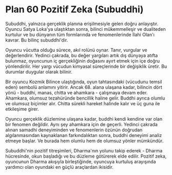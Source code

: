 # Plan 60 Pozitif Zeka (Subuddhi)

Subuddhi, yalnızca gerçeklik planına erişilmesiyle gelen doğru anlayıştır. Oyuncu Satya Loka'ya ulaştıktan sonra, bilinci mükemmelleşir ve dualiteden kurtulur ve bu dünyanın tüm formlarında ve fenomenlerinde İlahi Olan'ı kavrar. Bu bilinç subuddhi'dir.

Oyuncu vücutta olduğu sürece, akıl rolünü oynar. Tanır, vurgular ve değerlendirir. Yedinci çakrada, bu değer yargıları artık dış dünyaya atıfta bulunmaz, oyuncunun iç gerçekliğinin doğasını ayırt etmek için içe doğru yönlendirilir. Her yargı vücudun kimyasal süreçlerinde bir değişiklik üretir. Bu durumlar duygular olarak bilinir.

Bir oyuncu Kozmik Bilince ulaştığında, oyun tahtasındaki (vücudunu temsil eden) sembolü anlamını yitirir. Ancak 68. alana ulaşana kadar, bilincin dört yönü - buddhi, manas, chitta ve ahamkara - çalışmaya devam eder. Ahamkara, olumsuz tezahüründe bencillik haline gelir. Buddhi ayrıca olumlu ve olumsuz biçimler alır. Chitta sürekli hareket halinde kalır ve üç guna ile etkileşime girer.

Oyuncu gerçeklik düzlemine ulaşana kadar, buddhi kendi kendine var olan bir fenomen değildir. Aynı şey ahamkara için de geçerli. Yedinci çakrada alınan samadhi deneyiminden ve fenomenlerin özünün doğrudan algılanmasından kaynaklanan farkındalıktan sonra, buddhi deneyimi analiz etmeye başlar. Ve burada hem olumlu hem de olumsuz yönler mümkündür.

Subuddhi'nin pozitif titreşimleri, Dharma'nın yolunu takip ederek - Dharma hücresinde, okun başladığı ve bu düzleme götürerek elde edilir. Pozitif zeka, oyuncunun Dharma akışıyla birleştiğinde, oyuncuya kurtuluş arayışında yardımcı olan oyundaki en güçlü araçlardan ikisidir.
